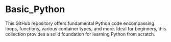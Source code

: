 # Basic_Python
This GitHub repository offers fundamental Python code encompassing loops, functions, various container types, and more. Ideal for beginners, this collection provides a solid foundation for learning Python from scratch.
